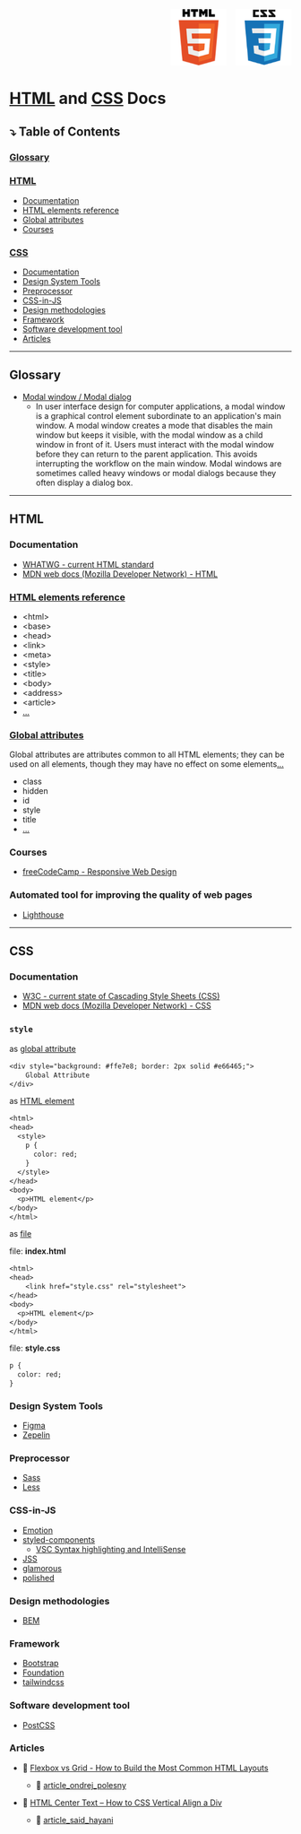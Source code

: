 <div align="end">
    <img height="100" src="https://raw.githubusercontent.com/github/explore/80688e429a7d4ef2fca1e82350fe8e3517d3494d/topics/html/html.png" alt="HTML"/>
    &nbsp;&nbsp;
    <img height="100" src="https://raw.githubusercontent.com/github/explore/80688e429a7d4ef2fca1e82350fe8e3517d3494d/topics/css/css.png" alt="CSS"/>
</div>

# **[HTML](https://html.spec.whatwg.org/multipage/) and [CSS](https://www.w3.org/TR/CSS/#css) Docs**

## :arrow_heading_down: Table of Contents

### [Glossary](https://github.com/marcelosperalta/docs_html_css#glossary-1)

### [HTML](https://github.com/marcelosperalta/study_html_css#html-1)

* [Documentation](https://github.com/marcelosperalta/docs_html_css#documentation)
* [HTML elements reference](https://github.com/marcelosperalta/docs_html_css#html-elements-reference)
* [Global attributes](https://github.com/marcelosperalta/docs_html_css#global-attributes)
* [Courses](https://github.com/marcelosperalta/docs_html_css#courses)

### [CSS](https://github.com/marcelosperalta/docs_html_css#css-1)

* [Documentation](https://github.com/marcelosperalta/docs_html_css#documentation-1)
* [Design System Tools](https://github.com/marcelosperalta/docs_html_css#design-system-tools)
* [Preprocessor](https://github.com/marcelosperalta/docs_html_css#preprocessor)
* [CSS-in-JS](https://github.com/marcelosperalta/docs_html_css#css-in-js)
* [Design methodologies](https://github.com/marcelosperalta/docs_html_css#design-methodologies)
* [Framework](https://github.com/marcelosperalta/docs_html_css#framework)
* [Software development tool](https://github.com/marcelosperalta/docs_html_css#software-development-tool)
* [Articles](https://github.com/marcelosperalta/docs_html_css#articles)

<hr>

## Glossary

* [Modal window / Modal dialog](https://en.wikipedia.org/wiki/Modal_window)
    * In user interface design for computer applications, a modal window is a graphical control element subordinate to an application's main window. A modal window creates a mode that disables the main window but keeps it visible, with the modal window as a child window in front of it. Users must interact with the modal window before they can return to the parent application. This avoids interrupting the workflow on the main window. Modal windows are sometimes called heavy windows or modal dialogs because they often display a dialog box.

<hr>

## HTML

### Documentation

* [WHATWG - current HTML standard](https://html.spec.whatwg.org/multipage/)
* [MDN web docs (Mozilla Developer Network) - HTML](https://developer.mozilla.org/en-US/docs/Web/HTML)

### [HTML elements reference](https://developer.mozilla.org/en-US/docs/Web/HTML/Element)

* \<html>
* \<base>
* \<head>
* \<link>
* \<meta>
* \<style>
* \<title>
* \<body>
* \<address>
* \<article>
* [...](https://developer.mozilla.org/en-US/docs/Web/HTML/Element)

### [Global attributes](https://developer.mozilla.org/en-US/docs/Web/HTML/Global_attributes)

Global attributes are attributes common to all HTML elements; they can be used on all elements, though they may have no effect on some elements[...](https://developer.mozilla.org/en-US/docs/Web/HTML/Global_attributes)

* class
* hidden
* id
* style 
* title
* [...](https://developer.mozilla.org/en-US/docs/Web/HTML/Global_attributes)

### Courses

* [freeCodeCamp - Responsive Web Design](./course_freecodecamp)  

### Automated tool for improving the quality of web pages

* [Lighthouse](https://developers.google.com/web/tools/lighthouse)

<hr>

## CSS

### Documentation

* [W3C - current state of Cascading Style Sheets (CSS)](https://www.w3.org/TR/CSS/#css)
* [MDN web docs (Mozilla Developer Network) - CSS](https://developer.mozilla.org/en-US/docs/Web/CSS)

### ``style``

as [global attribute](https://developer.mozilla.org/en-US/docs/Web/HTML/Global_attributes/style)

```
<div style="background: #ffe7e8; border: 2px solid #e66465;">
    Global Attribute
</div>
```

as [HTML element](https://developer.mozilla.org/en-US/docs/Web/HTML/Element/style)

```
<html>
<head>
  <style>
    p {
      color: red;
    }
  </style>
</head>
<body>
  <p>HTML element</p>
</body>
</html>
```

as [file](https://developer.mozilla.org/en-US/docs/Learn/Getting_started_with_the_web/CSS_basics)

file: **index.html**  
```
<html>
<head>
    <link href="style.css" rel="stylesheet">
</head>
<body>
  <p>HTML element</p>
</body>
</html>
```

file: **style.css**  
```
p {
  color: red;
}
```

### Design System Tools

* [Figma](https://www.figma.com/)
* [Zepelin](https://zeplin.io/)

### Preprocessor

* [Sass](https://sass-lang.com/)
* [Less](https://lesscss.org/)

### CSS-in-JS

* [Emotion](https://emotion.sh/docs/introduction)
* [styled-components](https://styled-components.com/)
    * [VSC Syntax highlighting and IntelliSense](https://marketplace.visualstudio.com/items?itemName=jpoissonnier.vscode-styled-components)
* [JSS](https://cssinjs.org/)
* [glamorous](https://glamorous.rocks/)
* [polished](https://polished.js.org/)

### Design methodologies

* [BEM](http://getbem.com/)

### Framework

* [Bootstrap](https://getbootstrap.com/)
* [Foundation](https://get.foundation/)
* [tailwindcss](https://tailwindcss.com/)

### Software development tool

* [PostCSS](https://postcss.org/)

### Articles

* :link: [Flexbox vs Grid - How to Build the Most Common HTML Layouts](https://www.freecodecamp.org/news/flexbox-vs-grid-how-to-build-the-most-common-html-layouts/)  
    * :file_folder: [article_ondrej_polesny](https://github.com/marcelosperalta/docs_html_css/tree/master/article_ondrej_polesny)

* :link: [HTML Center Text – How to CSS Vertical Align a Div](https://www.freecodecamp.org/news/html-center-text-how-to-css-vertical-align-a-div/)  
    * :file_folder: [article_said_hayani](https://github.com/marcelosperalta/docs_html_css/tree/master/article_said_hayani)
